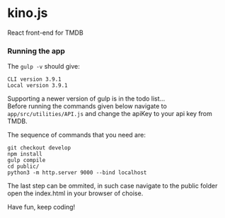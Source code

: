 # kino.js
React front-end for TMDB

### Running the app
The `gulp -v` should give:
```
CLI version 3.9.1
Local version 3.9.1
```
Supporting a newer version of gulp is in the todo list...  
Before running the commands given below navigate to `app/src/utilities/API.js` and change the apiKey to your api key from TMDB.

The sequence of commands that you need are:
```
git checkout develop
npm install
gulp compile
cd public/
python3 -m http.server 9000 --bind localhost
```
The last step can be ommited, in such case navigate to the public folder open the index.html in your browser of choise.

Have fun, keep coding!
